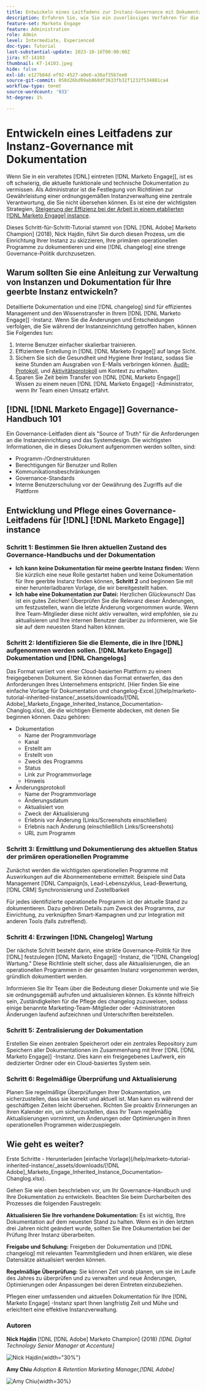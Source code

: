```yaml
---
title: Entwickeln eines Leitfadens zur Instanz-Governance mit Dokumentation
description: Erfahren Sie, wie Sie ein zuverlässiges Verfahren für die Erstellung und Verwaltung von Dokumentation und Änderungsliste für Ihre [!DNL Marketo Engage] -Instanz. Dies spart nicht nur Zeit für den Austausch von Wissen in Ihrem Team, sondern erhöht auch die Gesundheit und Effizienz Ihrer Instanz.
feature-set: Marketo Engage
feature: Administration
role: Admin
level: Intermediate, Experienced
doc-type: Tutorial
last-substantial-update: 2023-10-16T00:00:00Z
jira: KT-14103
thumbnail: KT-14103.jpeg
hide: false
exl-id: e127b84d-ef92-4527-a0e6-a36af35b7ee0
source-git-commit: 058d26bd99ab060df3633fb32f1232f534881ca4
workflow-type: tm+mt
source-wordcount: '933'
ht-degree: 1%

---
```


# Entwickeln eines Leitfadens zur Instanz-Governance mit Dokumentation

Wenn Sie in ein veraltetes [!DNL] eintreten [!DNL Marketo Engage]], ist es oft schwierig, die aktuelle funktionale und technische Dokumentation zu vermissen. Als Administrator ist die Festlegung von Richtlinien zur Gewährleistung einer ordnungsgemäßen Instanzverwaltung eine zentrale Verantwortung, die Sie nicht übersehen können. Es ist eine der wichtigsten Strategien, [Steigerung der Effizienz bei der Arbeit in einem etablierten [!DNL Marketo Engage] instance](https://nation.marketo.com/t5/champion-program-blogs/3-tips-to-increase-your-efficiency-in-an-inherited-instance/ba-p/247582).

Dieses Schritt-für-Schritt-Tutorial stammt von [!DNL [!DNL Adobe] Marketo Champion] (2018), Nick Hajdin, führt Sie durch diesen Prozess, um die Einrichtung Ihrer Instanz zu skizzieren, Ihre primären operationellen Programme zu dokumentieren und eine [!DNL changelog] eine strenge Governance-Politik durchzusetzen.

## Warum sollten Sie eine Anleitung zur Verwaltung von Instanzen und Dokumentation für Ihre geerbte Instanz entwickeln?

Detaillierte Dokumentation und eine [!DNL changelog] sind für effizientes Management und den Wissenstransfer in Ihrem [!DNL [!DNL Marketo Engage]] -Instanz. Wenn Sie die Änderungen und Entscheidungen verfolgen, die Sie während der Instanzeinrichtung getroffen haben, können Sie Folgendes tun:

1. Interne Benutzer einfacher skalierbar trainieren.
2. Effizientere Erstellung in [!DNL [!DNL Marketo Engage]] auf lange Sicht.
3. Sichern Sie sich die Gesundheit und Hygiene Ihrer Instanz, sodass Sie keine Stunden am Ausgraben von E-Mails verbringen können. [Audit-Protokoll](https://experienceleague.adobe.com/docs/marketo/using/product-docs/administration/audit-trail/audit-trail-overview.html), und [Aktivitätsprotokoll](https://experienceleague.adobe.com/docs/marketo/using/product-docs/core-marketo-concepts/smart-lists-and-static-lists/managing-people-in-smart-lists/locate-the-activity-log-for-a-person.html) um Kontext zu erhalten.
4. Sparen Sie Zeit beim Transfer von [!DNL [!DNL Marketo Engage]] Wissen zu einem neuen [!DNL [!DNL Marketo Engage]] -Administrator, wenn Ihr Team einen Umsatz erfährt.

## [!DNL [!DNL Marketo Engage]] Governance-Handbuch 101

Ein Governance-Leitfaden dient als &quot;Source of Truth&quot; für die Anforderungen an die Instanzeinrichtung und das Systemdesign. Die wichtigsten Informationen, die in dieses Dokument aufgenommen werden sollten, sind:

* Programm-/Ordnerstrukturen
* Berechtigungen für Benutzer und Rollen
* Kommunikationsbeschränkungen
* Governance-Standards
* Interne Benutzerschulung vor der Gewährung des Zugriffs auf die Plattform

## Entwicklung und Pflege eines Governance-Leitfadens für [!DNL] [!DNL Marketo Engage]] instance

### Schritt 1: Bestimmen Sie Ihren aktuellen Zustand des Governance-Handbuchs und der Dokumentation

* **Ich kann keine Dokumentation für meine geerbte Instanz finden:** Wenn Sie kürzlich eine neue Rolle gestartet haben und keine Dokumentation für Ihre geerbte Instanz finden können, **Schritt 2** und beginnen Sie mit einer herunterladbaren Vorlage, die wir bereitgestellt haben.
* **Ich habe eine Dokumentation zur Datei:** Herzlichen Glückwunsch! Das ist ein gutes Zeichen! Überprüfen Sie die Relevanz dieser Änderungen, um festzustellen, wann die letzte Änderung vorgenommen wurde. Wenn Ihre Team-Mitglieder diese nicht aktiv verwalten, wird empfohlen, sie zu aktualisieren und Ihre internen Benutzer darüber zu informieren, wie Sie sie auf dem neuesten Stand halten können.

### Schritt 2: Identifizieren Sie die Elemente, die in Ihre [!DNL] aufgenommen werden sollen. [!DNL Marketo Engage]] Dokumentation und [!DNL Changelogs]

Das Format variiert von einer Cloud-basierten Plattform zu einem freigegebenen Dokument. Sie können das Format entwerfen, das den Anforderungen Ihres Unternehmens entspricht. [Hier finden Sie eine einfache Vorlage für Dokumentation und changelog-Excel.](/help/marketo-tutorial-inherited-instance/_assets/downloads/[!DNL Adobe]_Marketo_Engage_Inherited_Instance_Documentation-Changlog.xlsx), die die wichtigen Elemente abdecken, mit denen Sie beginnen können. Dazu gehören:

* Dokumentation
   * Name der Programmvorlage
   * Kanal
   * Erstellt am
   * Erstellt von
   * Zweck des Programms
   * Status
   * Link zur Programmvorlage
   * Hinweis
* Änderungsprotokoll
   * Name der Programmvorlage
   * Änderungsdatum
   * Aktualisiert von
   * Zweck der Aktualisierung
   * Erlebnis vor Änderung (Links/Screenshots einschließen)
   * Erlebnis nach Änderung (einschließlich Links/Screenshots)
   * URL zum Programm

### Schritt 3: Ermittlung und Dokumentierung des aktuellen Status der primären operationellen Programme

Zunächst werden die wichtigsten operationellen Programme mit Auswirkungen auf die Abonnementebene ermittelt. Beispiele sind Data Management [!DNL Campaign]s, Lead-Lebenszyklus, Lead-Bewertung, [!DNL CRM] Synchronisierung und Zustellbarkeit

Für jedes identifizierte operationelle Programm ist der aktuelle Stand zu dokumentieren. Dazu gehören Details zum Zweck des Programms, zur Einrichtung, zu verknüpften Smart-Kampagnen und zur Integration mit anderen Tools (falls zutreffend).

### Schritt 4: Erzwingen [!DNL Changelog] Wartung

Der nächste Schritt besteht darin, eine strikte Governance-Politik für Ihre [!DNL] festzulegen [!DNL Marketo Engage]] -Instanz, die &quot;[!DNL Changelog] Wartung.&quot; Diese Richtlinie stellt sicher, dass alle Aktualisierungen, die an operationellen Programmen in der gesamten Instanz vorgenommen werden, gründlich dokumentiert werden.

Informieren Sie Ihr Team über die Bedeutung dieser Dokumente und wie Sie sie ordnungsgemäß aufrufen und aktualisieren können. Es könnte hilfreich sein, Zuständigkeiten für die Pflege des changelog zuzuweisen, sodass einige benannte Marketing-Team-Mitglieder oder -Administratoren Änderungen laufend aufzeichnen und Unterschriften bereitstellen.

### Schritt 5: Zentralisierung der Dokumentation

Erstellen Sie einen zentralen Speicherort oder ein zentrales Repository zum Speichern aller Dokumentationen im Zusammenhang mit Ihrer [!DNL [!DNL Marketo Engage]] -Instanz. Dies kann ein freigegebenes Laufwerk, ein dedizierter Ordner oder ein Cloud-basiertes System sein.

### Schritt 6: Regelmäßige Überprüfung und Aktualisierung

Planen Sie regelmäßige Überprüfungen Ihrer Dokumentation, um sicherzustellen, dass sie korrekt und aktuell ist. Man kann es während der geschäftigen Zeiten leicht übersehen. Richten Sie proaktiv Erinnerungen an Ihren Kalender ein, um sicherzustellen, dass Ihr Team regelmäßig Aktualisierungen vornimmt, um Änderungen oder Optimierungen in Ihren operationellen Programmen widerzuspiegeln.

## Wie geht es weiter?

Erste Schritte - Herunterladen [einfache Vorlage](/help/marketo-tutorial-inherited-instance/_assets/downloads/[!DNL Adobe]_Marketo_Engage_Inherited_Instance_Documentation-Changlog.xlsx).

Gehen Sie wie oben beschrieben vor, um Ihr Governance-Handbuch und Ihre Dokumentation zu entwickeln. Beachten Sie beim Durcharbeiten des Prozesses die folgenden Faustregeln:

**Aktualisieren Sie Ihre vorhandene Dokumentation:**
Es ist wichtig, Ihre Dokumentation auf dem neuesten Stand zu halten. Wenn es in den letzten drei Jahren nicht geändert wurde, sollten Sie Ihre Dokumentation bei der Prüfung Ihrer Instanz überarbeiten.

**Freigabe und Schulung:**
Freigeben der Dokumentation und [!DNL changelog] mit relevanten Teammitgliedern und ihnen erklären, wie diese Datensätze aktualisiert werden können.

**Regelmäßige Überprüfung:** Sie können Zeit vorab planen, um sie im Laufe des Jahres zu überprüfen und zu verwalten und neue Änderungen, Optimierungen oder Anpassungen bei deren Eintreten einzubeziehen.

Pflegen einer umfassenden und aktuellen Dokumentation für Ihre [!DNL Marketo Engage] -Instanz spart Ihnen langfristig Zeit und Mühe und erleichtert eine effektive Instanzverwaltung.

### Autoren

**Nick Hajdin**
[!DNL [!DNL Adobe] Marketo Champion] (2018)
*[!DNL Digital Technology Senior Manager at Accenture]*

![Nick Hajdin](/help/marketo-tutorial-inherited-instance/_assets/authors/Customer_Author_Nicholas_Hajdin.png){width="30%"}

**Amy Chiu**
*Adoption &amp; Retention Marketing Manager,[!DNL Adobe]*

![Amy Chiu](/help/marketo-tutorial-inherited-instance/_assets/authors/Adobe_Author_Amy_Chiu.png){width=30%}

